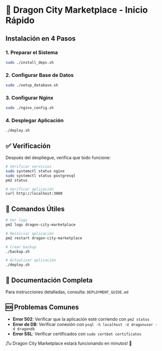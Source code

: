 # 🚀 Dragon City Marketplace - Inicio Rápido

## Instalación en 4 Pasos

### 1. Preparar el Sistema
```bash
sudo ./install_deps.sh
```

### 2. Configurar Base de Datos
```bash
sudo ./setup_database.sh
```

### 3. Configurar Nginx
```bash
sudo ./nginx_config.sh
```

### 4. Desplegar Aplicación
```bash
./deploy.sh
```

## ✅ Verificación

Después del despliegue, verifica que todo funcione:

```bash
# Verificar servicios
sudo systemctl status nginx
sudo systemctl status postgresql
pm2 status

# Verificar aplicación
curl http://localhost:3000
```

## 🔧 Comandos Útiles

```bash
# Ver logs
pm2 logs dragon-city-marketplace

# Reiniciar aplicación
pm2 restart dragon-city-marketplace

# Crear backup
./backup.sh

# Actualizar aplicación
./deploy.sh
```

## 📖 Documentación Completa

Para instrucciones detalladas, consulta: `DEPLOYMENT_GUIDE.md`

## 🆘 Problemas Comunes

- **Error 502**: Verificar que la aplicación esté corriendo con `pm2 status`
- **Error de DB**: Verificar conexión con `psql -h localhost -U dragonuser -d dragondb`
- **Error SSL**: Verificar certificados con `sudo certbot certificates`

¡Tu Dragon City Marketplace estará funcionando en minutos! 🐉

